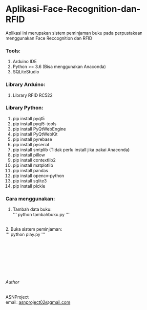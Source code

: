 # Aplikasi-Face-Recognition-dan-RFID

Aplikasi ini merupakan sistem peminjaman buku pada perpustakaan menggunakan Face Reccognition dan RFID

### Tools:<br />
1. Arduino IDE <br />
2. Python >= 3.6 (Bisa menggunakan Anaconda) <br />
3. SQLiteStudio <br />

### Library Arduino:<br />
1. Library RFID RC522

### Library Python:<br />
1. pip install pyqt5<br />
2. pip install pyqt5-tools<br />
3. pip install PyQtWebEngine<br />
4. pip install PyQtWebKit<br />
5. pip install pyrebase<br />
6. pip install pyserial<br />
7. pip install smtplib (Tidak perlu install jika pakai Anaconda)<br />
8. pip install pillow<br />
9. pip install contextlib2<br />
10. pip install matplotlib<br />
11. pip install pandas<br />
12. pip install opencv-python<br />
13. pip install sqlite3<br />
14. pip install pickle<br />

### Cara menggunakan:<br />
1. Tambah data buku:<br />
'''
python tambahbuku.py
'''
<br />
2. Buka sistem peminjaman: <br />
'''
python play.py
'''
<br />
<br />
<br />
<br />
<br />
<br />
<br />
<br />

###### Author

ASNProject<br />
email: asnproject02@gmail.com

